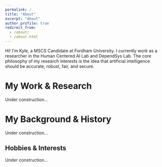 ```yaml
---
permalink: /
title: "About"
excerpt: "About"
author_profile: true
redirect_from: 
  - /about/
  - /about.html
---
```


Hi! I'm Kyle, a MSCS Candidate at Fordham University. I currently work as a researcher in the Human Centered AI Lab and DependSys Lab. The core philosophy of my research interests is the idea that artificial intelligence should be accurate, robust, fair, and secure.

My Work & Research
======
Under construction...

My Background & History
======
Under construction...

Hobbies & Interests
------
Under construction...